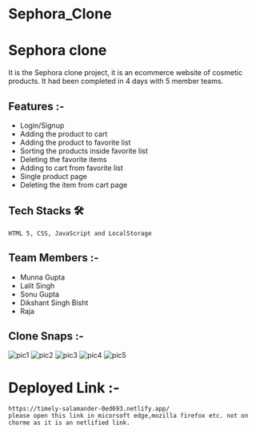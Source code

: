 # Sephora_Clone

# Sephora clone

  It is the Sephora clone project, it is an ecommerce website of cosmetic products. It had been completed in 4 days with 5 member teams.
  
  ## Features :-
  - Login/Signup
  - Adding the product to cart 
  - Adding the product to favorite list 
  - Sorting the products inside favorite list
  - Deleting the favorite items
  - Adding to cart from favorite list
  - Single product page
  - Deleting the item from cart page
  
  ## Tech Stacks 🛠
    
    HTML 5, CSS, JavaScript and LocalStorage
    
  ## Team Members :-
  - Munna Gupta
  - Lalit Singh
  - Sonu Gupta
  - Dikshant Singh Bisht
  - Raja
  
  ## Clone Snaps :-
  
  ![pic1](https://user-images.githubusercontent.com/103572651/192815556-e17b7952-3af5-4efe-aded-86b53ee49d77.jpg)
  ![pic2](https://user-images.githubusercontent.com/103572651/192817289-492faf45-9a9e-4b33-8638-70b969b39514.jpg)
  ![pic3](https://user-images.githubusercontent.com/103572651/192817345-ab64e0ed-73ac-4c33-a579-016b4442507b.jpg)
  ![pic4](https://user-images.githubusercontent.com/103572651/192817386-ccc17ba6-8938-40f1-84d1-9f314359c9b7.jpg)
  ![pic5](https://user-images.githubusercontent.com/103572651/192817416-faf862f2-1ecc-408e-81f5-a2043c44e909.jpg)

  
  
  # Deployed Link :-
    https://timely-salamander-0ed693.netlify.app/
    please open this link in micorsoft edge,mozilla firefox etc. not on chorme as it is an netlified link.
    
  
